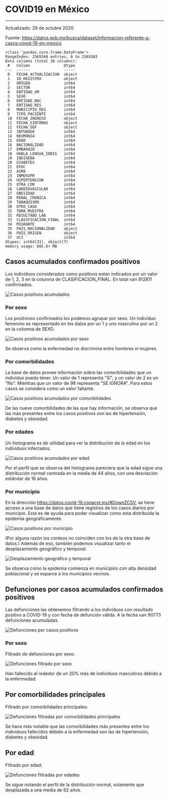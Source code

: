 # COVID19 en México
------
Actualizado: 29 de octubre 2020

Fuente: https://datos.gob.mx/busca/dataset/informacion-referente-a-casos-covid-19-en-mexico

~~~
<class 'pandas.core.frame.DataFrame'>
RangeIndex: 2365584 entries, 0 to 2365583
Data columns (total 38 columns):
 #   Column               Dtype 
---  ------               ----- 
 0   FECHA_ACTUALIZACION  object
 1   ID_REGISTRO          object
 2   ORIGEN               int64 
 3   SECTOR               int64 
 4   ENTIDAD_UM           int64 
 5   SEXO                 int64 
 6   ENTIDAD_NAC          int64 
 7   ENTIDAD_RES          int64 
 8   MUNICIPIO_RES        int64 
 9   TIPO_PACIENTE        int64 
 10  FECHA_INGRESO        object
 11  FECHA_SINTOMAS       object
 12  FECHA_DEF            object
 13  INTUBADO             int64 
 14  NEUMONIA             int64 
 15  EDAD                 int64 
 16  NACIONALIDAD         int64 
 17  EMBARAZO             int64 
 18  HABLA_LENGUA_INDIG   int64 
 19  INDIGENA             int64 
 20  DIABETES             int64 
 21  EPOC                 int64 
 22  ASMA                 int64 
 23  INMUSUPR             int64 
 24  HIPERTENSION         int64 
 25  OTRA_COM             int64 
 26  CARDIOVASCULAR       int64 
 27  OBESIDAD             int64 
 28  RENAL_CRONICA        int64 
 29  TABAQUISMO           int64 
 30  OTRO_CASO            int64 
 31  TOMA_MUESTRA         int64 
 32  RESULTADO_LAB        int64 
 33  CLASIFICACION_FINAL  int64 
 34  MIGRANTE             int64 
 35  PAIS_NACIONALIDAD    object
 36  PAIS_ORIGEN          object
 37  UCI                  int64 
dtypes: int64(31), object(7)
memory usage: 685.8+ MB
~~~

## Casos acumulados confirmados positivos

Los individuos considerados como positivos estan indicados por un valor de 1, 2, 3 en la columna de CLASIFICACION_FINAL. En total van 912811 confirmados.

![Casos positivos acumulados](https://github.com/JosueJuarez/COVID19-M-xico/blob/main/Figuras/positivosacum.png "Casos positivos acumulados")

### Por sexo
Los positvivos confirmados los podemos agrupar por sexo. Un individuo femenino es representado en los datos por un 1 y uno masculino por un 2 en la columna de SEXO.

![Casos positivos acumulados por sexo](https://github.com/JosueJuarez/COVID19-M-xico/blob/main/Figuras/positivoscum-hm.png "Casos positivos acumulados por sexo")

Se observa como la enfermedad no discrimina entre hombres ni mujeres.

### Por comorbilidades
La base de datos provee información sobre las comorbilidades que un individuo pueda tener. Un valor de 1 representa "Sí", y un valor de $2$ es un "No". Mientras que un valor de 98 representa "SE IGNORA". Para estos casos se considera como un valor faltante.

![Casos positivos acumulados por comorbilidades](https://github.com/JosueJuarez/COVID19-M-xico/blob/main/Figuras/positivivos_comorbilidades.png "Casos positivos acumulados por comorbilidades")

De las nueve comorbilidades de las que hay información, se observa que las más presentes entre los casos positivos son las de hipertensión, diabetes y obesidad.

### Por edades
Un histograma es de utilidad para ver la distribución de la edad en los individuos infectados.

![Casos positivos acumulados por edad](https://github.com/JosueJuarez/COVID19-M-xico/blob/main/Figuras/positivos_edad.png "Casos positivos acumulados por edad")

Por el perfil que se observa del histograma pareciera que la edad sigue una distribución normal centrada en la media de 44 años, con una desviación estándar de 16 años.

### Por municipio
En la dirección https://datos.covid-19.conacyt.mx/#DownZCSV, se tiene acceso a una base de datos que tiene registros de los casos diarios por municipio. Esta es de ayuda para poder visualizar como esta distribuida la epidemia geográficamente.

![Casos positivos por municipio](https://github.com/JosueJuarez/COVID19-M-xico/blob/main/Figuras/M%C3%A9xico.png "Casos positivos por municipio")

(Por alguna razón los conteos no coinciden con los de la otra base de datos.) Además de eso, también podemos visualizar tanto el desplazamiento geográfico y temporal:

![Desplazamiento geográfico y temporal](https://github.com/JosueJuarez/COVID19-M-xico/blob/main/Figuras/MapaNacional.gif "Desplazamiento geográfico y temporal")

Se observa como la epidemia comienza en municipios con alta densidad poblacional y se esparce a los municipios vecinos.

## Defunciones por casos acumulados confirmados positivos

Las defunciones las obtenemos filtrando a los individuos con resultado positivo a COVID-19 y con fecha de defunción válida. A la fecha van 90773 defunciones acumuladas.

![Defunciones por casos positivos](https://github.com/JosueJuarez/COVID19-M-xico/blob/main/Figuras/defuncionescum.png "Defunciones por casos positivos")

### Por sexo

Filtrado de defunciones por sexo:

![Defunciones filtrado por sexo](https://github.com/JosueJuarez/COVID19-M-xico/blob/main/Figuras/defuncionescum-hm.png "Defunciones filtrado por sexo")

Han fallecido al rededor de un 20% más de individuos masculinos debido a la enfermedad.

## Por comorbilidades principales

Filtrado por comorbilidades principales:

![Defunciones filtradas por comorbilidades principales](https://github.com/JosueJuarez/COVID19-M-xico/blob/main/Figuras/defunciones_comorbilidades.png "Defunciones filtradas por comorbilidades principales")

Se hace más notable que las comorbilidades más presentes entre los individuos fallecidos debido a la enfermedad son las de hipertensión, diabetes y obesidad.

## Por edad

Filtrado por edad:

![Defunciones filtradas por edades](https://github.com/JosueJuarez/COVID19-M-xico/blob/main/Figuras/defunciones_comorbilidades.png "Defunciones filtradas por edades")

Se sigue notando el perfil de la distribución normal, solamente que desplazada a una media de 62 años.
